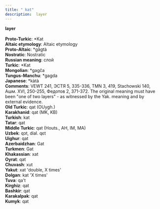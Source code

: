 ```yaml
---
title: " kat"
description:  layer
---
```

<strong> layer</strong><br><br>
<strong>Proto-Turkic</strong>:  *Kat<br>
<strong>Altaic etymology</strong>:  Altaic etymology<br>
<strong> Proto-Altaic</strong>:  *gằgtà<br>
<strong>Nostratic</strong>:  Nostratic<br>
<strong>Russian meaning</strong>:  слой<br>
<strong>Turkic</strong>:  *Kat<br>
<strong>Mongolian</strong>:  *gagča<br>
<strong>Tungus-Manchu</strong>:  *gagda<br>
<strong>Japanese</strong>:  *kàtà<br>
<strong>Comments</strong>:  VEWT 241, ЭСТЯ 5, 335-336, TMN 3, 419, Stachowski 140, Ашм. XVI, 250-255, Федотов 2, 371-372. The original meaning must have been "one of two layers" - as witnessed by the Yak. meaning and by external evidence.<br>
<strong>Old Turkic</strong>:  qat (OUygh.)<br>
<strong>Karakhanid</strong>:  qat (MK, KB)<br>
<strong>Turkish</strong>:  kat<br>
<strong>Tatar</strong>:  qat<br>
<strong>Middle Turkic</strong>:  qat (Houts., AH, IM, MA)<br>
<strong>Uzbek</strong>:  qɔt, dial. qɛt<br>
<strong>Uighur</strong>:  qat<br>
<strong>Azerbaidzhan</strong>:  Gat<br>
<strong>Turkmen</strong>:  Gat<br>
<strong>Khakassian</strong>:  xat<br>
<strong>Oyrat</strong>:  qat<br>
<strong>Chuvash</strong>:  xut<br>
<strong>Yakut</strong>:  xat 'double, X times'<br>
<strong>Dolgan</strong>:  kat 'X times'<br>
<strong>Tuva</strong>:  qa't<br>
<strong>Kirghiz</strong>:  qat<br>
<strong>Bashkir</strong>:  qat<br>
<strong>Karakalpak</strong>:  qat<br>
<strong>Kumyk</strong>:  qat<br>


